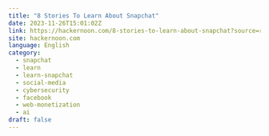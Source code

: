 ```yaml
---
title: "8 Stories To Learn About Snapchat"
date: 2023-11-26T15:01:02Z
link: https://hackernoon.com/8-stories-to-learn-about-snapchat?source=rss&utm_medium=RSS&utm_source=news.12bit.vn
site: hackernoon.com
language: English
category:
  - snapchat
  - learn
  - learn-snapchat
  - social-media
  - cybersecurity
  - facebook
  - web-monetization
  - ai
draft: false
---
```


